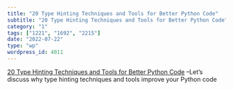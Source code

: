 ```yaml
---
title: "20 Type Hinting Techniques and Tools for Better Python Code"
subtitle: "20 Type Hinting Techniques and Tools for Better Python Code"
category: "1"
tags: ["1221", "1692", "2215"]
date: "2022-07-22"
type: "wp"
wordpress_id: 4011
---
```

[ 20 Type Hinting Techniques and Tools for Better Python Code]( https://betterprogramming.pub/twenty-type-hinting-techniques-and-tools-for-better-python-code-e877e0b0c679) –Let’s discuss why type hinting techniques and tools improve your Python code